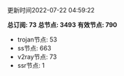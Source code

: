 更新时间2022-07-22 04:59:22

**总订阅: 73**
**总节点: 3493**
**有效节点: 790**
- trojan节点: 53
- ss节点: 663
- v2ray节点: 73
- ssr节点: 1
